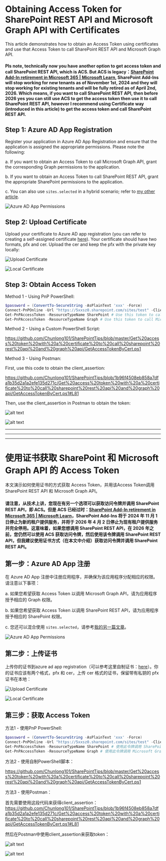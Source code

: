 # Obtaining Access Token for SharePoint REST API and Microsoft Graph API with Certificates

This article demonstrates how to obtain an Access Token using certificates and use that Access Token to call SharePoint REST API and Microsoft Graph API.

#### Pls note, technically now you have another option to get access token and call SharePoint REST API, which is ACS. But ACS is legacy：[SharePoint Add-In retirement in Microsoft 365 | Microsoft Learn](https://learn.microsoft.com/en-us/sharepoint/dev/sp-add-ins/retirement-announcement-for-add-ins), SharePoint Add-Ins will stop working for new tenants as of November 1st, 2024 and they will stop working for existing tenants and will be fully retired as of April 2nd, 2026. Which means, if you want to call SharePoint REST API, then before 2026 yes you can still use ACS to get the access token then use it to call SharePoint REST API, however I recommend using Certificate way (introduced in this article) to get the access token and call SharePoint REST API.

## Step 1: Azure AD App Registration

Register your application in Azure AD App Registration and ensure that the application is assigned the appropriate permissions. Please note the following:

a. If you want to obtain an Access Token to call Microsoft Graph API, grant the corresponding Graph permissions to the application.

b. If you want to obtain an Access Token to call SharePoint REST API, grant the appropriate SharePoint permissions to the application.

c. You can also use `sites.selected` in a hybrid scenario; refer to [my other article](https://github.com/Chunlong101/SharePointTips/blob/master/Sites.Selected/README.md).

![Azure AD App Permissions](https://github.com/Chunlong101/SharePointTips/assets/9314578/350826ba-121a-45ca-807e-e71db6a9362a)

## Step 2: Upload Certificate

Upload your certificate to Azure AD app registration (you can refer to creating a self-assigned certificate [here](https://github.com/Chunlong101/SharePointTips/blob/master/NewSelfSignedCertificateEx.ps1)). Your certificate should have two formats, pfx and cer. Upload the cer and keep the pfx with the private key locally:

![Upload Certificate](https://github.com/Chunlong101/SharePointTips/assets/9314578/8ed628ea-8d26-4f43-878f-9f4f5543d151)

![Local Certificate](https://github.com/Chunlong101/SharePointTips/assets/9314578/ecd793c5-0621-4370-bde7-8d2f4fac8dc8)

## Step 3: Obtain Access Token

Method 1 - Using PnP PowerShell:

```powershell
$password = (ConvertTo-SecureString -AsPlainText 'xxx' -Force)
Connect-PnPOnline -Url "https://5xxsz0.sharepoint.com/sites/test" -ClientId c4941f75-cc4f-4f84-b254-093937eb4b26 -CertificatePath 'C:\Users\chunlonl\Desktop\Tools\Cert\pnp.pfx' -CertificatePassword $password -Tenant '5xxsz0.onmicrosoft.com'
Get-PnPAccessToken -ResourceTypeName SharePoint # Use this token to call SharePoint REST API
Get-PnPAccessToken -ResourceTypeName Graph # Use this token to call Microsoft Graph API
```

Method 2 - Using a Custom PowerShell Script:

https://github.com/Chunlong101/SharePointTips/blob/master/Get%20access%20token%20with%20a%20certificate%20to%20call%20sharepoint%20rest%20api%20and%20graph%20api/GetAccessTokenByCert.ps1

Method 3 - Using Postman:

First, use this code to obtain the client_assertion: 

https://github.com/Chunlong101/SharePointTips/blob/1b96f4508eb858a7dfa1b35d2a1a2efe135d271c/Get%20access%20token%20with%20a%20certificate%20to%20call%20sharepoint%20rest%20api%20and%20graph%20api/GetAccessTokenByCert.ps1#L81

Then, use the client_assertion in Postman to obtain the token:

![alt text](image.png)

![alt text](image-1.png)

-----

-----

-----

# 使用证书获取 SharePoint 和 Microsoft Graph API 的 Access Token

本文演示如何使用证书的方式获取 Access Token，并用该Access Token调用 SharePoint REST API 和 Microsoft Graph API。

#### 请注意，从技术上讲，您现在有另一个选项可以获取访问令牌并调用 SharePoint REST API，即 ACS。但是 ACS 已经过时：[SharePoint Add-In retirement in Microsoft 365 | Microsoft Learn](https://learn.microsoft.com/en-us/sharepoint/dev/sp-add-ins/retirement-announcement-for-add-ins)，SharePoint Add-Ins 将于 2024 年 11 月 1 日停止为新的租户提供服务，并将于 2026 年 4 月 2 日停止为现有租户提供服务并完全停用。这意味着，如果您想调用 SharePoint REST API，在 2026 年之前，您仍然可以使用 ACS 获取访问令牌，然后使用该令牌调用 SharePoint REST API，但我建议使用证书方式（在本文中介绍）获取访问令牌并调用 SharePoint REST API。

## 第一步：Azure AD App 注册

在 Azure AD App 注册中注册应用程序，并确保为该应用程序分配相应的权限。请注意以下事项：

a. 如果您希望获取 Access Token 以调用 Microsoft Graph API，请为应用程序授予相应的 Graph 权限。

b. 如果您希望获取 Access Token 以调用 SharePoint REST API，请为应用程序授予相应的 SharePoint 权限。

c. 您还可以混合使用 `sites.selected`，请参考[我的另一篇文章](https://github.com/Chunlong101/SharePointTips/blob/master/Sites.Selected/README.md)。

![Azure AD App Permissions](https://github.com/Chunlong101/SharePointTips/assets/9314578/350826ba-121a-45ca-807e-e71db6a9362a)

## 第二步：上传证书

上传你的证书到azure ad app registration（可以参考这里自制证书：[here](https://github.com/Chunlong101/SharePointTips/blob/master/NewSelfSignedCertificateEx.ps1)）。你的证书应该有两个格式，pfx 和 cer，上传 cer 格式的证书，保留带有私钥的 pfx 证书在本地：

![Upload Certificate](https://github.com/Chunlong101/SharePointTips/assets/9314578/8ed628ea-8d26-4f43-878f-9f4f5543d151)

![Local Certificate](https://github.com/Chunlong101/SharePointTips/assets/9314578/ecd793c5-0621-4370-bde7-8d2f4fac8dc8)

## 第三步：获取 Access Token

方法1 - 使用PnP PowerShell: 

```powershell
$password = (ConvertTo-SecureString -AsPlainText 'xxx' -Force)
Connect-PnPOnline -Url "https://5xxsz0.sharepoint.com/sites/test" -ClientId c4941f75-cc4f-4f84-b254-093937eb4b26 -CertificatePath 'C:\Users\chunlonl\Desktop\Tools\Cert\pnp.pfx' -CertificatePassword $password  -Tenant '5xxsz0.onmicrosoft.com'
Get-PnPAccessToken -ResourceTypeName SharePoint # 使用此令牌调用 SharePoint REST API
Get-PnPAccessToken -ResourceTypeName Graph # 使用此令牌调用 Microsoft Graph API
```

方法2 - 使用自制PowerShell脚本：

https://github.com/Chunlong101/SharePointTips/blob/master/Get%20access%20token%20with%20a%20certificate%20to%20call%20sharepoint%20rest%20api%20and%20graph%20api/GetAccessTokenByCert.ps1

方法3 - 使用Postman：

首先需要使用这段代码来获得client_assertion：https://github.com/Chunlong101/SharePointTips/blob/1b96f4508eb858a7dfa1b35d2a1a2efe135d271c/Get%20access%20token%20with%20a%20certificate%20to%20call%20sharepoint%20rest%20api%20and%20graph%20api/GetAccessTokenByCert.ps1#L81

然后在Postman中使用client_assertion来获取token：

![alt text](image.png)

![alt text](image-1.png)